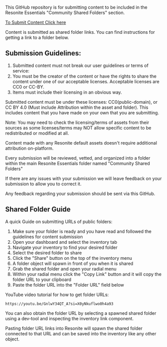 This GitHub repository is for submitting content to be included in the Resonite Essentials "Community Shared Folders" section.

[To Submit Content Click here](https://github.com/Yellow-Dog-Man/Resonite-Submissions/issues/new?template=Essentials_Submission.yml)

Content is submitted as shared folder links. You can find instructions for getting a link to a folder below.
## Submission Guidelines:

1. Submitted content must not break our user guidelines or terms of service:
2. You must be the creator of the content or have the rights to share the content under one of our acceptable licenses. Acceptable licenses are CC0 or CC-BY.
3. Items must include their licensing in an obvious way.

Submitted content must be under these licenses: CC0(public-domain), or CC BY 4.0 (Must include Attribution within the asset and folder). This includes content that you have made on your own that you are submitting.

Note: You may need to check the licensing/terms of assets from their sources as some licenses/terms may NOT allow specific content to be redistributed or modified at all.

Content made with any Resonite default assets doesn't require additional attribution on-platform.

Every submission will be reviewed, vetted, and organized into a folder within the main Resonite Essentials folder named "Community Shared Folders"

If there are any issues with your submission we will leave feedback on your submission to allow you to correct it.

Any feedback regarding your submission should be sent via this GitHub.

## Shared Folder Guide
A quick Guide on submitting URLs of public folders:

1. Make sure your folder is ready and you have read and followed the guidelines for content submission
2. Open your dashboard and select the inventory tab
3. Navigate your inventory to find your desired folder
4. Select the desired folder to share
5. Click the "Share" button on the top of the inventory menu
6. A folder object will spawn in front of you when it is shared
7. Grab the shared folder and open your radial menu
8. Within your radial menu click the "Copy Link" button and it will copy the folder URL to your clipboard
9. Paste the folder URL into the "Folder URL" field below

YouTube video tutorial for how to get folder URLs:

    https://youtu.be/GnlwY34QT_A?si=X0yNkuflwo0h4a93

You can also obtain the folder URL by selecting a spawned shared folder using a dev-tool and inspecting the inventory link component.

Pasting folder URL links into Resonite will spawn the shared folder connected to that URL and can be saved into the inventory like any other object.
